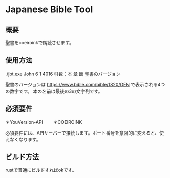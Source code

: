 # Japanese Bible Tool
## 概要
聖書をcoeiroinkで朗読させます。
## 使用方法
.\jbt.exe John 6 1 4016
引数：本 章 節 聖書のバージョン

聖書のバージョンは
https://www.bible.com/bible/1820/GEN
で表示される4つの数字です。
本の名前は最後の3の文字列です。

## 必須要件
＊YouVersion-API　　
＊COEIROINK

必須要件には、APIサーバーで接続します。ポート番号を意図的に変えると、使えなくなります。

## ビルド方法
rustで普通にビルドすればokです。